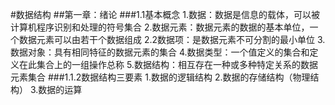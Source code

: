 #数据结构
##第一章：绪论
###1.1基本概念
1.数据：数据是信息的载体，可以被计算机程序识别和处理的符号集合
2.数据元素：数据元素的数据的基本单位，一个数据元素可以由若干个数据组成
2.2数据项：是数据元素不可分割的最小单位
3.数据对象：具有相同特征的数据元素的集合
4.数据类型：一个值定义的集合和定义在此集合上的一组操作总称
5.数据结构：相互存在一种或多种特定关系的数据元素集合
###1.1.2数据结构三要素
1.数据的逻辑结构
2.数据的存储结构（物理结构）
3.数据的运算
